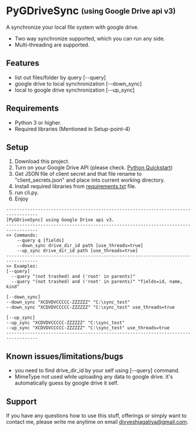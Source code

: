 # PyGDriveSync <sub><sup>(using Google Drive api v3)</sup></sub>
A synchronize your local file system with google drive.<br/> 
- Two way synchronize supported, which you can run any side.<br/> 
- Multi-threading are supported.

## Features
- list out files/folder by query [--query]
- google drive to local synchronization [--down_sync]
- local to google drive synchronization [--up_sync]

## Requirements
- Python 3 or higher.
- Required libraries (Mentioned in Setup-point-4)


## Setup
1. Download this project.
2. Turn on your Google Drive API (please check. [Python Quickstart](https://developers.google.com/drive/api/v3/quickstart/python))
3. Get JSON file of client secret and that file rename to "client_secrets.json" and place into current working directory. 
4. Install required libraries from [requirements.txt](requirements.txt) file.
5. run cli.py.
6. Enjoy

```
----------------------------------------------------------------------------------
[PyGDriveSync] using Google Drive api v3.
----------------------------------------------------------------------------------
>> Commands:
    --query q [fields]
    --down_sync drive_dir_id path [use_threads=true]
    --up_sync drive_dir_id path [use_threads=true]
----------------------------------------------------------------------------------
>> Examples:
[--query]
  --query "(not trashed) and ('root' in parents)"
  --query "(not trashed) and ('root' in parents)" "fields=id, name, kind"

[--down_sync]
--down_sync "XCDVDVCCCCC-ZZZZZZ" "C:\sync_test"
--down_sync "XCDVDVCCCCC-ZZZZZZ" "C:\sync_test" use_threads=true

[--up_sync]
--up_sync "XCDVDVCCCCC-ZZZZZZ" "C:\sync_test"
--up_sync "XCDVDVCCCCC-ZZZZZZ" "C:\sync_test" use_threads=true
----------------------------------------------------------------------------------
```
## Known issues/limitations/bugs

- you need to find drive_dir_id by your self using [--query] command.
- MimeType not used while uploading any data to google drive. it's automatically guess by google drive it self.

## Support

If you have any questions how to use this stuff, offerings or simply want to contact me, please write me anytime on email [divyeshjagatiya@gmail.com](mailto:divyeshjagatiya@gmail.com).
